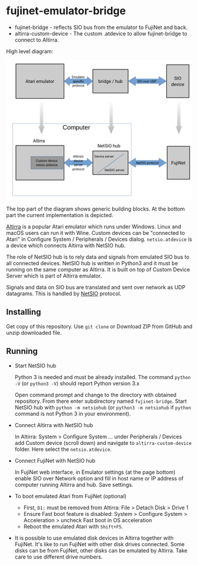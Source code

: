 # fujinet-emulator-bridge

* fujinet-bridge - reflects SIO bus from the emulator to FujiNet and back.
* altirra-custom-device - The custom .atdevice to allow fujinet-bridge to connect to Altirra.



High level diagram:

![Emulator bridge high level diagram](emulator-bridge.png)

The top part of the diagram shows generic building blocks. At the bottom part the current implementation is depicted.

[Altirra](https://virtualdub.org/altirra.html) is a popular Atari emulator which runs under Windows. Linux and macOS users can run it with Wine. Custom devices can be "connected to Atari" in Configure System / Peripherals / Devices dialog. `netsio.atdevice` is  a device which connects Altirra with NetSIO hub.

The role of NetSIO hub is to rely data and signals from emulated SIO bus to all connected devices. NetSIO hub is written in Python3 and it must be running on the same computer as Altirra. It is built on top of Custom Device Server which is part of Altirra emulator.

Signals and data on SIO bus are translated and sent over network as UDP datagrams. This is handled by  [NetSIO](netsio.md) protocol.

## Installing

Get copy of this repository. Use `git clone` or Download ZIP from GitHub and unzip downloaded file.

## Running

- Start NetSIO hub

  Python 3 is needed and must be already installed. The command `python -V` (or `python3 -V`) should report Python version 3.x

  Open command prompt and change to the directory with obtained repository. From there enter subdirectory named `fujinet-bridge`. Start NetSIO hub with `python -m netsiohub` (or `python3 -m netsiohub` if `python` command is not Python 3 in your environment).
  
- Connect Altirra with NetSIO hub

  In Altirra: System > Configure System ... under Peripherals / Devices add Custom device (scroll down) and navigate to `altirra-custom-device` folder. Here select the `netsio.atdevice`.

- Connect FujiNet with NetSIO hub

  In FujiNet web interface, in Emulator settings (at the page bottom) enable SIO over Network option and fill in host name or IP address of computer running Altirra and hub. Save settings.

- To boot emulated Atari from FujiNet (optional)

  * First, `D1:` must be removed from Altirra: File > Detach Disk > Drive 1
  * Ensure Fast boot feature is disabled: System > Configure System > Acceleration > uncheck Fast boot in OS acceleration
  * Reboot the emulated Atari with `Shift+F5`.

- It is possible to use emulated disk devices in Altirra together with FujiNet. It's like to run FujiNet with other disk drives connected. Some disks can be from FujiNet, other disks can be emulated by Altirra. Take care to use different drive numbers.

